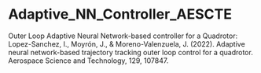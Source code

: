 # Adaptive_NN_Controller_AESCTE
Outer Loop Adaptive Neural Network-based controller for a Quadrotor: Lopez-Sanchez, I., Moyrón, J., &amp; Moreno-Valenzuela, J. (2022). Adaptive neural network-based trajectory tracking outer loop control for a quadrotor. Aerospace Science and Technology, 129, 107847.
